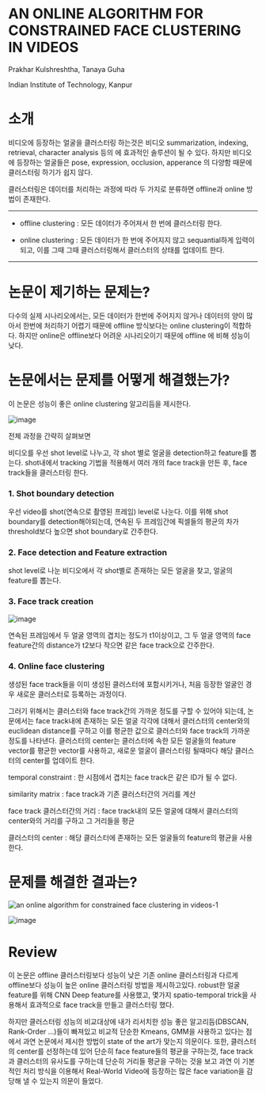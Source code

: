 # AN ONLINE ALGORITHM FOR CONSTRAINED FACE CLUSTERING IN VIDEOS
Prakhar Kulshreshtha, Tanaya Guha

Indian Institute of Technology, Kanpur

# 소개

비디오에 등장하는 얼굴을 클러스터링 하는것은 비디오 summarization, indexing, retrieval, character analysis 등의 에 효과적인 솔루션이 될 수 있다. 하지만 비디오에 등장하는 얼굴들은 pose, expression, occlusion, apperance 의 다양함 때문에 클러스터링 하기가 쉽지 않다.

클러스터링은 데이터를 처리하는 과정에 따라 두 가지로 분류하면 offline과 online 방법이 존재한다.

---

* offline clustering : 모든 데이터가 주어져서 한 번에 클러스터링 한다.

* online clustering : 모든 데이터가 한 번에 주어지지 않고 sequantial하게 입력이 되고, 이를 그때 그때 클러스터링해서 클러스터의 상태를 업데이트 한다.

---

# 논문이 제기하는 문제는? 
 
다수의 실제 시나리오에서는, 모든 데이터가 한번에 주어지지 않거나 데이터의 양이 많아서 한번에 처리하기 어렵기 때문에 offline 방식보다는 online clustering이 적합하다. 하지만 online은 offline보다 어려운 시나리오이기 때문에 offline 에 비해 성능이 낮다. 

# 논문에서는 문제를 어떻게 해결했는가?

이 논문은 성능이 좋은 online clustering 알고리듬을 제시한다. 

![image](https://user-images.githubusercontent.com/23207379/51081843-0ec8df00-173d-11e9-8873-07f3f8389fe9.png)

전체 과정을 간략히 살펴보면 

비디오를 우선 shot level로 나누고, 각 shot 별로 얼굴을 detection하고 feature를 뽑는다. shot내에서 tracking 기법을 적용해서 여러 개의 face track을 만든 후, face track들을 클러스터링 한다.

### 1. Shot boundary detection

우선 video를 shot(연속으로 촬영된 프레임) level로 나눈다. 이를 위해 shot boundary를 detection해야되는데, 연속된 두 프레임간에 픽셀들의 평균의 차가 threshold보다 높으면 shot boundary로 간주한다.
  
### 2. Face detection and Feature extraction

shot level로 나눈 비디오에서 각 shot별로 존재하는 모든 얼굴을 찾고, 얼굴의 feature를 뽑는다.
  
### 3. Face track creation

![image](https://user-images.githubusercontent.com/23207379/51081834-e7721200-173c-11e9-984f-db7baa3f2624.png)

연속된 프레임에서 두 얼굴 영역의 겹치는 정도가 t1이상이고, 그 두 얼굴 영역의 face feature간의 distance가 t2보다 작으면
같은 face track으로 간주한다.
  
### 4. Online face clustering 

생성된 face track들을 이미 생성된 클러스터에 포함시키거나, 처음 등장한 얼굴인 경우 새로운 클러스터로 등록하는 과정이다.

그러기 위해서는 클러스터와 face track간의 가까운 정도를 구할 수 있어야 되는데, 논문에서는 face track내에 존재하는 모든 얼굴 각각에 대해서 클러스터의 center와의 euclidean distance를 구하고 이를 평균한 값으로 클러스터와 face track의 가까운 정도를 나타낸다.
클러스터의 center는 클러스터에 속한 모든 얼굴들의 feature vector를 평균한 vector를 사용하고, 새로운 얼굴이 클러스터링 될때마다 해당 클러스터의 center를 업데이트 한다.

temporal constraint : 한 시점에서 겹치는 face track은 같은 ID가 될 수 없다.

similarity matrix : face track과 기존 클러스터간의 거리를 계산

face track 클러스터간의 거리 : face track내의 모든 얼굴에 대해서 클러스터의 center와의 거리를 구하고 그 거리들을 평균

클러스터의 center : 해당 클러스터에 존재하는 모든 얼굴들의 feature의 평균을 사용한다. 

# 문제를 해결한 결과는?

![an online algorithm for constrained face clustering in videos-1](https://user-images.githubusercontent.com/23207379/51081658-5b5deb80-1738-11e9-828e-c0d2cf87584c.png)

![image](https://user-images.githubusercontent.com/23207379/51081694-08386880-1739-11e9-852f-11cff87f593a.png)

# Review 
이 논문은 offline 클러스터링보다 성능이 낮은 기존 online 클러스터링과 다르게 offline보다 성능이 높은 online 클러스터링 방법을 제시하고있다. robust한 얼굴 feature를 위해 CNN Deep feature를 사용했고, 몇가지 spatio-temporal trick을 사용해서 효과적으로 face track을 만들고 클러스터링 했다. 

하지만 클러스터링 성능의 비교대상에 내가 리서치한 성능 좋은 알고리듬(DBSCAN, Rank-Order ...)들이 빠져있고 비교적 단순한 Kmeans, GMM을 사용하고 있다는 점에서 과연 논문에서 제시한 방법이 state of the art가 맞는지 의문이다. 또한, 클러스터의 center를 선정하는데 있어 단순히 face feature들의 평균을 구하는것, face track과 클러스터의 유사도를 구하는데 단순히 거리들 평균을 구하는 것을 보고 과연 이 기본적인 처리 방식을 이용해서 Real-World Video에 등장하는 많은 face variation을 감당해 낼 수 있는지 의문이 들었다. 
